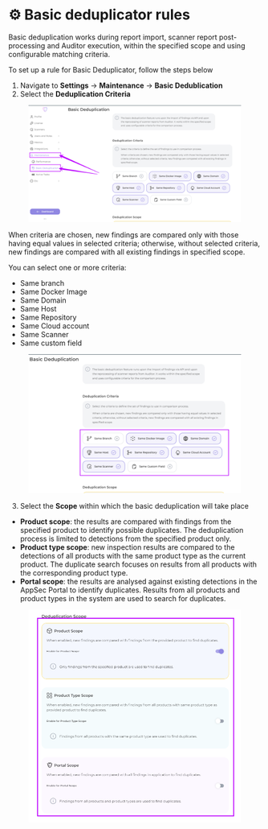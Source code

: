 # ⚙️ Basic deduplicator rules

Basic deduplication works during report import, scanner report post-processing and Auditor execution, within the specified scope and using configurable matching criteria.

To set up a rule for Basic Deduplicator, follow the steps below

1. Navigate to **Settings** -> **Maintenance** -> **Basic Dedublication**
2. Select the **Deduplication Criteria**

<figure><img src="../../../.gitbook/assets/image (3) (1) (1) (1).png" alt=""><figcaption></figcaption></figure>

When criteria are chosen, new findings are compared only with those having equal values in selected criteria; otherwise, without selected criteria, new findings are compared with all existing findings in specified scope.

You can select one or more criteria:

* Same branch
* Same Docker Image
* Same Domain
* Same Host
* Same Repository
* Same Cloud account
* Same Scanner
* Same custom field

<figure><img src="../../../.gitbook/assets/image (4) (1) (1) (1).png" alt=""><figcaption></figcaption></figure>

3. Select the **Scope** within which the basic deduplication will take place

* **Product scope**: the results are compared with findings from the specified product to identify possible duplicates. The deduplication process is limited to detections from the specified product only.
* **Product type scope**: new inspection results are compared to the detections of all products with the same product type as the current product. The duplicate search focuses on results from all products with the corresponding product type.
* **Portal scope**: the results are analysed against existing detections in the AppSec Portal to identify duplicates. Results from all products and product types in the system are used to search for duplicates.

<figure><img src="../../../.gitbook/assets/basic dedubl 3.png" alt=""><figcaption></figcaption></figure>
